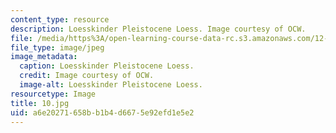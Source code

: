 ```yaml
---
content_type: resource
description: Loesskinder Pleistocene Loess. Image courtesy of OCW.
file: /media/https%3A/open-learning-course-data-rc.s3.amazonaws.com/12-110-sedimentary-geology-fall-2004/a6e20271658bb1b4d6675e92efd1e5e2_10.jpg
file_type: image/jpeg
image_metadata:
  caption: Loesskinder Pleistocene Loess.
  credit: Image courtesy of OCW.
  image-alt: Loesskinder Pleistocene Loess.
resourcetype: Image
title: 10.jpg
uid: a6e20271-658b-b1b4-d667-5e92efd1e5e2
---
```


